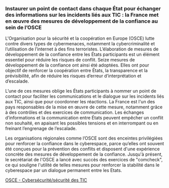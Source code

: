 ### Instaurer un point de contact dans chaque État pour échanger des informations sur les incidents liés aux TIC : la France met en œuvre des mesures de développement de la confiance au sein de l’OSCE

L'Organisation pour la sécurité et la coopération en Europe (OSCE) lutte contre divers types de cybermenaces, notamment la cybercriminalité et l’utilisation de l’internet à des fins terroristes. L’élaboration de mesures de développement de la confiance entre les États participants est un élément essentiel pour réduire les risques de conflit. Seize mesures de développement de la confiance ont ainsi été adoptées. Elles ont pour objectif de renforcer la coopération entre États, la transparence et la prévisibilité, afin de réduire les risques d’erreur d’interprétation et d’escalade.

L’une de ces mesures oblige les États participants à nommer un point de contact pour faciliter les communications et le dialogue sur les incidents liés aux TIC, ainsi que pour coordonner les réactions. La France est l'un des pays responsables de la mise en œuvre de cette mesure, notamment grâce à des contrôles et des exercices de communication. Les échanges d’informations et la communication entre États peuvent empêcher un conflit non souhaité, en apaisant les possibles tensions et en interrompant ou en freinant l’engrenage de l’escalade.

Les organisations régionales comme l’OSCE sont des enceintes privilégiées pour renforcer la confiance dans le cyberespace, parce qu’elles ont souvent été conçues pour la prévention des conflits et disposent d'une expérience concrète des mesures de développement de la confiance. Jusqu'à présent, le secrétariat de l'OSCE a lancé avec succès des exercices de "comcheck", ce qui souligne l'utilité de telles mesures pour renforcer la stabilité dans le cyberespace par un dialogue permanent entre les Etats.

[OSCE - Cybersécurité/sécurité des TIC](https://www.osce.org/fr/cyber-ict-security)
